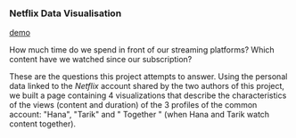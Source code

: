 
### Netflix Data Visualisation

[demo](https://boumaza-sebia.github.io/dataviz-netflix/)

How much time do we spend in front of our streaming platforms? Which content have we watched since our subscription? 

These are the questions this project attempts to answer. Using the personal data linked to the *Netflix* account shared by the two authors of this project, we built a page containing 4 visualizations that describe the characteristics of the views (content and duration) of the 3 profiles of the common account: "Hana", "Tarik" and " Together " (when Hana and Tarik watch content together).
